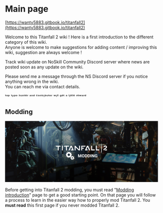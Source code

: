 # Main page

[https://wanty5883.gitbook.io/titanfall2](https://wanty5883.gitbook.io/titanfall2)  
  
Welcome to this Titanfall 2 wiki ! Here is a first introduction to the different category of this wiki.  
Anyone is welcome to make suggestions for adding content / improving this wiki, suggestion are always welcome !  
  
Track wiki update on NoSkill Community Discord server where news are posted soon as any update on the wiki.  
  
Please send me a message through the NS Discord server if you notice anything wrong in the wiki.  
You can reach me via contact details.  
  
 ᵗᵒᵖ ᵗʸᵖᵒ ʰᵘⁿᵗᵉʳ ᵃⁿᵈ ᶜᵒⁿᵗʳᶦᵇᵘᵗᵒʳ ʷᶦˡˡ ᵍᵉᵗ ᵃ ˡᶦᵗᵗˡᵉ ʳᵉʷᵃʳᵈ

## Modding

![](.gitbook/assets/ttf2-modding.jpg)

Before getting into Titanfall 2 modding, you must read "[Modding introduction](https://wanty5883.gitbook.io/titanfall2/how-to-start-modding/1.-modding-introduction)" page to get a good starting point. On that page you will follow a process to learn in the easier way how to properly mod Titanfall 2. You **must read** this first page if you never modded Titanfall 2.

